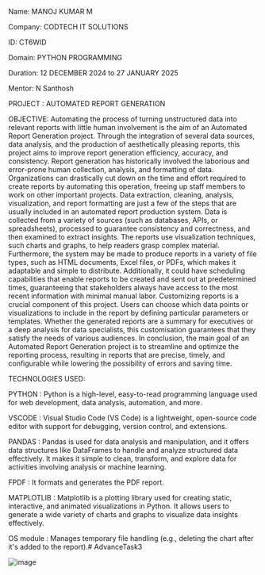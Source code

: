 Name: MANOJ KUMAR M

Company: CODTECH IT SOLUTIONS

ID: CT6WID

Domain: PYTHON PROGRAMMING

Duration: 12 DECEMBER 2024 to 27 JANUARY 2025

Mentor: N Santhosh

PROJECT : AUTOMATED REPORT GENERATION

OBJECTIVE: Automating the process of turning unstructured data into relevant reports with little human involvement is the aim of an Automated Report Generation project. Through the integration of several data sources, data analysis, and the production of aesthetically pleasing reports, this project aims to improve report generation efficiency, accuracy, and consistency. Report generation has historically involved the laborious and error-prone human collection, analysis, and formatting of data. Organizations can drastically cut down on the time and effort required to create reports by automating this operation, freeing up staff members to work on other important projects. Data extraction, cleaning, analysis, visualization, and report formatting are just a few of the steps that are usually included in an automated report production system. Data is collected from a variety of sources (such as databases, APIs, or spreadsheets), processed to guarantee consistency and correctness, and then examined to extract insights. The reports use visualization techniques, such charts and graphs, to help readers grasp complex material. Furthermore, the system may be made to produce reports in a variety of file types, such as HTML documents, Excel files, or PDFs, which makes it adaptable and simple to distribute. Additionally, it could have scheduling capabilities that enable reports to be created and sent out at predetermined times, guaranteeing that stakeholders always have access to the most recent information with minimal manual labor. Customizing reports is a crucial component of this project. Users can choose which data points or visualizations to include in the report by defining particular parameters or templates. Whether the generated reports are a summary for executives or a deep analysis for data specialists, this customisation guarantees that they satisfy the needs of various audiences. In conclusion, the main goal of an Automated Report Generation project is to streamline and optimize the reporting process, resulting in reports that are precise, timely, and configurable while lowering the possibility of errors and saving time.

TECHNOLOGIES USED:

PYTHON : Python is a high-level, easy-to-read programming language used for web development, data analysis, automation, and more.

VSCODE : Visual Studio Code (VS Code) is a lightweight, open-source code editor with support for debugging, version control, and extensions.

PANDAS : Pandas is used for data analysis and manipulation, and it offers data structures like DataFrames to handle and analyze structured data effectively. It makes it simple to clean, transform, and explore data for activities involving analysis or machine learning.

FPDF : It formats and generates the PDF report.

MATPLOTLIB : Matplotlib is a plotting library used for creating static, interactive, and animated visualizations in Python. It allows users to generate a wide variety of charts and graphs to visualize data insights effectively.

OS module : Manages temporary file handling (e.g., deleting the chart after it's added to the report).# AdvanceTask3

![image](https://github.com/user-attachments/assets/b60577c3-b140-43a6-8fd7-c36ffd8c160c)
